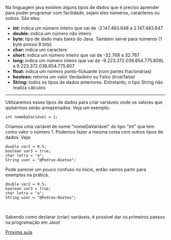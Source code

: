 <p> Na linguagem java existem alguns tipos de dados que é preciso aprender para poder programar com facilidade, sejam eles números, caracteres ou outros. São eles: </p>

<ul>
  <li> <strong> int: </strong> indica um número inteiro que vai de -2.147.483.648 a 2.147.483.647 </li>
  <li> <strong> double: </strong> indica um número não inteiro </li>
  <li> <strong> byte: </strong> tipo de dado mais baixo do Java. Também serve para números (1 byte possui 8 bits) </li>
  <li> <strong> char: </strong> indica um caractere </li>
  <li> <strong> short: </strong> indica um número inteiro que vai de -32.768 a 32.767 </li>
  <li> <strong> long: </strong>  indica um número inteiro que vai de -9.223.372.036.854.775.808L a 9.223.372.036.854.775.807 </li>
  <li> <strong> float: </strong> indica um número ponto-flutuante (com partes fracionárias) </li>
  <li> <strong> boolean: </strong> retorna um valor Verdadeiro ou Falso (true/false) </li>
  <li> <strong> String: </strong> todos os tipos de dados anteriores. Entretanto, o tipo String não realiza cálculos </li>
</ul>

<hr>

<p> Utilizaremos esses tipos de dados para criar variáveis onde os valores que quisermos serão armazenados. Veja um exemplo: </p>

```
int nomeDaVariável = 1;
```

<p> Criamos uma variável de nome "nomeDaVariável" do tipo "int" que tem como valor o número 1. Podemos fazer a mesma coisa com outros tipos de dados. Veja: </p>


```
double var2 = 0.5;
boolean var3 = true;
char letra = "a";
String user = "@Pedroo-Nietoo";
```

<p> Pode parecer um pouco confuso no início, então vamos partir para exemplos na prática. </p>

```
double var2 = 0.5;
boolean var3 = true;
char letra = "a";
String user = "@Pedroo-Nietoo";
```

<br>

<p> Sabendo como declarar (criar) variáveis, é possível dar os primeiros passos na programação em Java! </p>
<a href="https://github.com/Pedroo-Nietoo/Java/tree/main/2.%20Opera%C3%A7%C3%B5es"> Próxima aula </a>
